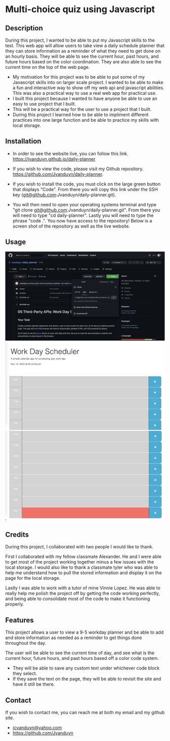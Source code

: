 # Multi-choice quiz using Javascript    

## Description

During this project, I wanted to be able to put my Javascript skills to the test. This web app will allow users to take view a daily schedule planner that they can store information as a reminder of what they need to get done on an hourly basis. They will be able to see the current hour, past hours, and future hours based on the color coordination. They are also able to see the current time on the top of the web page.  

- My motivation for this project was to be able to put some of my Javascript skills into on larger scale project. I wanted to be able to make a fun and interactive way to show off my web api and javascript abilities. This was also a practical way to use a real web app for practical use.
- I built this project because I wanted to have anyone be able to use an easy to use project that I built. 
- This will be a practical way for the user to use a project that I built. 
- During this project I learned how to be able to impliment different practices into one large function and be able to practice my skills with local storage.

## Installation

- In order to see the website live, you can follow this link. https://jvanduyn.github.io/daily-planner

- If you wish to view the code, please visit my Github repository. https://github.com/Jvanduyn/daily-planner.

- If you wish to install the code, you must click on the large green button that displays "Code". From there you will copy this link under the SSH key (git@github.com:Jvanduyn/daily-planner.git).

- You will then need to open your operating systems terminal and type "git clone git@github.com:Jvanduyn/daily-planner.git". From there you will need to type "cd daily-planner". Lastly you will need to type the phrase "code .". You now have access to the repository! Below is a screen shot of the repository as well as the live website. 

## Usage

![alt text](assets/images/github.png)
![alt text](assets/images/demo1.png)
![alt text](assets/images/demo2.png)

## Credits

During this project, I collaborated with two people I would like to thank. 

First I collaborated with my fellow classmate Alexander. He and I were able to get most of the project working together minus a few issues with the local storage. I would also like to thank a classmate tyler who was able to help me understand how to pull the stored information and display it on the page for the local storage. 

Lastly I was able to work with a tutor of mine Vinnie Lopez. He was able to really help me polish the project off by getting the code working perfectly, and being able to consolidate most of the code to make it functioning properly.

## Features

This project allows a user to view a 9-5 workday planner and be able to add and store information as needed as a reminder to get things done throughout the day. 

The user will be able to see the current time of day, and see what is the current hour, future hours, and past hours based off a color code system. 
- They will be able to save any custom text under whichever code block they select. 
- If they save the text on the page, they will be able to revisit the site and have it still be there.

## Contact
If you wish to contact me, you can reach me at both my email and my github site. 
- jcvanduyn@yahoo.com
- https://github.com/Jvanduyn